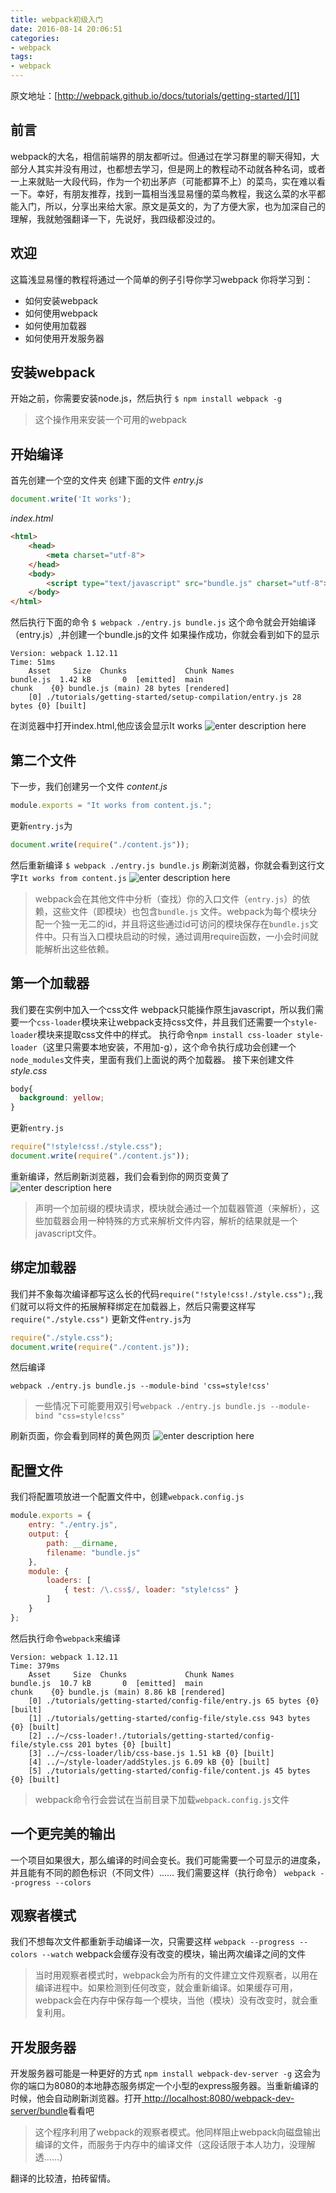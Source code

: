 ```yaml
---
title: webpack初级入门
date: 2016-08-14 20:06:51
categories:
- webpack
tags:
- webpack
---
```

原文地址：[http://webpack.github.io/docs/tutorials/getting-started/][1]
## 前言
webpack的大名，相信前端界的朋友都听过。但通过在学习群里的聊天得知，大部分人其实并没有用过，也都想去学习，但是网上的教程动不动就各种名词，或者一上来就贴一大段代码，作为一个初出茅庐（可能都算不上）的菜鸟，实在难以看一下。幸好，有朋友推荐，找到一篇相当浅显易懂的菜鸟教程，我这么菜的水平都能入门，所以，分享出来给大家。原文是英文的，为了方便大家，也为加深自己的理解，我就勉强翻译一下，先说好，我四级都没过的。

## 欢迎
这篇浅显易懂的教程将通过一个简单的例子引导你学习webpack
你将学习到：

 - 如何安装webpack
 - 如何使用webpack
 - 如何使用加载器
 - 如何使用开发服务器

## 安装webpack
开始之前，你需要安装node.js，然后执行
`$ npm install webpack -g`

> 这个操作用来安装一个可用的webpack

## 开始编译
首先创建一个空的文件夹
创建下面的文件
*entry.js*
```javascript
document.write('It works');
```
*index.html*
```html
<html>
    <head>
        <meta charset="utf-8">
    </head>
    <body>
        <script type="text/javascript" src="bundle.js" charset="utf-8"></script>
    </body>
</html>
```
然后执行下面的命令
`$ webpack ./entry.js bundle.js`
这个命令就会开始编译（entry.js）,并创建一个bundle.js的文件
如果操作成功，你就会看到如下的显示
```
Version: webpack 1.12.11
Time: 51ms
    Asset     Size  Chunks             Chunk Names
bundle.js  1.42 kB       0  [emitted]  main
chunk    {0} bundle.js (main) 28 bytes [rendered]
    [0] ./tutorials/getting-started/setup-compilation/entry.js 28 bytes {0} [built]
```
在浏览器中打开index.html,他应该会显示It works
![enter description here][2]
## 第二个文件
下一步，我们创建另一个文件
*content.js*
```javascript
module.exports = "It works from content.js.";
```
更新`entry.js`为
```javascript
document.write(require("./content.js"));
```
然后重新编译
`$ webpack ./entry.js bundle.js`
刷新浏览器，你就会看到这行文字`It works from content.js`
![enter description here][3]
> webpack会在其他文件中分析（查找）你的入口文件（`entry.js`）的依赖，这些文件（即模块）也包含`bundle.js` 文件。webpack为每个模块分配一个独一无二的id，并且将这些通过id可访问的模块保存在`bundle.js`文件中。只有当入口模块启动的时候，通过调用require函数，一小会时间就能解析出这些依赖。

## 第一个加载器
我们要在实例中加入一个css文件
webpack只能操作原生javascript，所以我们需要一个`css-loader`模块来让webpack支持css文件，并且我们还需要一个`style-loader`模块来提取css文件中的样式。
执行命令`npm install css-loader style-loader`（这里只需要本地安装，不用加-g），这个命令执行成功会创建一个`node_modules`文件夹，里面有我们上面说的两个加载器。
接下来创建文件
*style.css*
```css
body{
  background: yellow;	
}
```
更新`entry.js`
```javascript
require("!style!css!./style.css");
document.write(require("./content.js"));
```
重新编译，然后刷新浏览器，我们会看到你的网页变黄了
![enter description here][4]
>声明一个加前缀的模块请求，模块就会通过一个加载器管道（来解析），这些加载器会用一种特殊的方式来解析文件内容，解析的结果就是一个javascript文件。

## 绑定加载器
我们并不象每次编译都写这么长的代码`require("!style!css!./style.css");`,我们就可以将文件的拓展解释绑定在加载器上，然后只需要这样写`require("./style.css")`
更新文件`entry.js`为
```javascript
require("./style.css");
document.write(require("./content.js"));
```
然后编译
```
webpack ./entry.js bundle.js --module-bind 'css=style!css'
```
>一些情况下可能要用双引号`webpack ./entry.js bundle.js --module-bind "css=style!css"`

刷新页面，你会看到同样的黄色网页
![enter description here][5]
## 配置文件
我们将配置项放进一个配置文件中，创建`webpack.config.js`
```javascript
module.exports = {
    entry: "./entry.js",
    output: {
        path: __dirname,
        filename: "bundle.js"
    },
    module: {
        loaders: [
            { test: /\.css$/, loader: "style!css" }
        ]
    }
};
```
然后执行命令`webpack`来编译
```
Version: webpack 1.12.11
Time: 379ms
    Asset     Size  Chunks             Chunk Names
bundle.js  10.7 kB       0  [emitted]  main
chunk    {0} bundle.js (main) 8.86 kB [rendered]
    [0] ./tutorials/getting-started/config-file/entry.js 65 bytes {0} [built]
    [1] ./tutorials/getting-started/config-file/style.css 943 bytes {0} [built]
    [2] ../~/css-loader!./tutorials/getting-started/config-file/style.css 201 bytes {0} [built]
    [3] ../~/css-loader/lib/css-base.js 1.51 kB {0} [built]
    [4] ../~/style-loader/addStyles.js 6.09 kB {0} [built]
    [5] ./tutorials/getting-started/config-file/content.js 45 bytes {0} [built]
```
>webpack命令行会尝试在当前目录下加载`webpack.config.js`文件

## 一个更完美的输出
一个项目如果很大，那么编译的时间会变长。我们可能需要一个可显示的进度条，并且能有不同的颜色标识（不同文件）……
我们需要这样（执行命令）
`webpack --progress --colors`

## 观察者模式
我们不想每次文件都重新手动编译一次，只需要这样
`webpack --progress --colors --watch`
webpack会缓存没有改变的模块，输出两次编译之间的文件
>当时用观察者模式时，webpack会为所有的文件建立文件观察者，以用在编译进程中。如果检测到任何改变，就会重新编译。如果缓存可用，webpack会在内存中保存每一个模块，当他（模块）没有改变时，就会重复利用。

## 开发服务器
开发服务器可能是一种更好的方式
`npm install webpack-dev-server -g`
这会为你的端口为8080的本地静态服务绑定一个小型的express服务器。当重新编译的时候，他会自动刷新浏览器。打开[ http://localhost:8080/webpack-dev-server/bundle][6]看看吧

>这个程序利用了webpack的观察者模式。他同样阻止webpack向磁盘输出编译的文件，而服务于内存中的编译文件（这段话限于本人功力，没理解透……）

翻译的比较渣，拍砖留情。


  [1]: http://webpack.github.io/docs/tutorials/getting-started/
  [2]: https://blog-images-1252854786.cos.ap-guangzhou.myqcloud.com/imgs/frontend/webpack1.png "webpack1.png"
  [3]: https://blog-images-1252854786.cos.ap-guangzhou.myqcloud.com/imgs/frontend/webpack2.png "webpack2.png"
  [4]: https://blog-images-1252854786.cos.ap-guangzhou.myqcloud.com/imgs/frontend/webpack3.png "webpack3.png"
  [5]: https://blog-images-1252854786.cos.ap-guangzhou.myqcloud.com/imgs/frontend/webpack3.png "webpack3.png"
  [6]:  http://localhost:8080/webpack-dev-server/bundle
